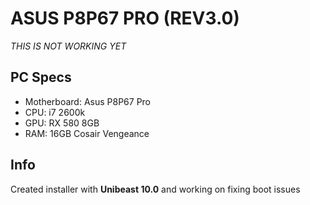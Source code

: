 # ASUS P8P67 PRO (REV3.0)

*THIS IS NOT WORKING YET*

## PC Specs
- Motherboard: Asus P8P67 Pro
- CPU: i7 2600k
- GPU: RX 580 8GB
- RAM: 16GB Cosair Vengeance

## Info
Created installer with **Unibeast 10.0** and working on fixing boot issues
